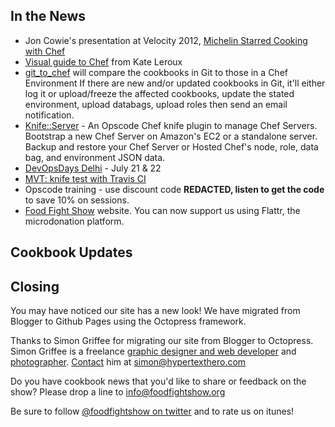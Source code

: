 ## In the News

* Jon Cowie's presentation at Velocity 2012, [Michelin Starred Cooking with Chef](http://www.slideshare.net/jonlives/michelin-starred-cooking-with-chef)
* [Visual guide to Chef](http://www.mynameiskate.com/visual-guide-to-chef/) from Kate Leroux
* [git_to_chef](https://github.com/cjs226/git_to_chef) will compare the 
  cookbooks in Git to those in a Chef Environment If there are new and/or
  updated cookbooks in Git, it'll either log it or upload/freeze the 
  affected cookbooks, update the stated environment, upload databags, 
  upload roles then send an email notification.
* [Knife::Server](http://fnichol.github.com/knife-server/) - An Opscode 
  Chef knife plugin to manage Chef Servers.  Bootstrap a new Chef Server
  on Amazon's EC2 or a standalone server. Backup and restore your Chef 
  Server or Hosted Chef's node, role, data bag, and environment JSON data.
* [DevOpsDays Delhi](http://www.devopsdays.org/events/2012-india/registration/) - July 21 & 22
* [MVT:  knife test with Travis CI](http://nathenharvey.com/blog/2012/07/06/mvt-knife-test-and-travisci/)
* Opscode training - use discount code **REDACTED, listen to get the code** to save 10% on sessions.
* [Food Fight Show](http://foodfightshow.org) website.  You can now support us using Flattr, the microdonation platform.


## Cookbook Updates


## Closing

You may have noticed our site has a new look! We have migrated from Blogger to Github Pages using the Octopress framework.

Thanks to Simon Griffee for migrating our site from Blogger to Octopress. Simon Griffee is a freelance [graphic designer and web
developer](http://hypertexthero.com/about/) and [photographer](http://simongriffee.com). [Contact](http://hypertexthero.com/contact/) him at
simon@hypertexthero.com

Do you have cookbook news that you'd like to share or feedback on the show?  Please drop a line to info@foodfightshow.org

Be sure to follow [@foodfightshow on twitter](http://twitter.com/foodfightshow) and to rate us on itunes!
